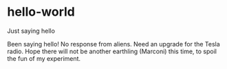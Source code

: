 # hello-world
Just saying hello

Been saying hello! No response from aliens. Need an upgrade for the Tesla radio. Hope there will not be another earthling (Marconi) this time, to spoil the fun of my experiment.
